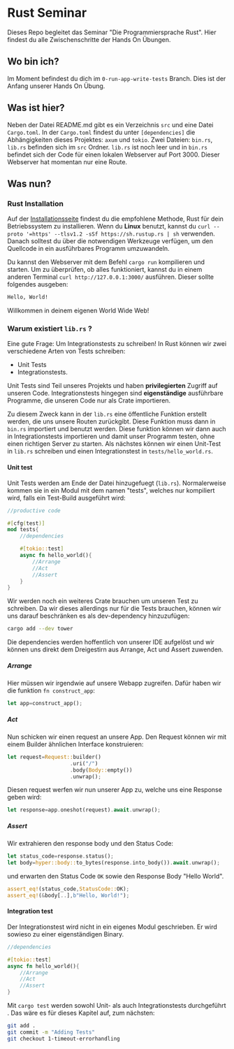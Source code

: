 # Rust Seminar

Dieses Repo begleitet das Seminar "Die Programmiersprache Rust".
Hier findest du alle Zwischenschritte der Hands On Übungen.

## Wo bin ich?

Im Moment befindest du dich im `0-run-app-write-tests` Branch. Dies ist der Anfang unserer Hands On Übung.

## Was ist hier?

Neben der Datei README.md gibt es ein Verzeichnis `src` und eine Datei `Cargo.toml`.
In der `Cargo.toml` findest du unter `[dependencies]` die Abhängigkeiten dieses Projektes: `axum` und `tokio`.
Zwei Dateien: `bin.rs`, `lib.rs` befinden sich im `src` Ordner. `lib.rs` ist noch leer und in `bin.rs` befindet sich der Code für einen lokalen Webserver auf Port 3000. Dieser Webserver hat momentan nur eine Route.

## Was nun?

### Rust Installation

Auf der [Installationsseite](https://www.rust-lang.org/tools/install) findest du die empfohlene Methode, Rust für dein Betriebssystem zu installieren.
Wenn du **Linux** benutzt, kannst du `curl --proto '=https' --tlsv1.2 -sSf https://sh.rustup.rs | sh` verwenden.
Danach solltest du über die notwendigen Werkzeuge verfügen, um den Quellcode in ein ausführbares Programm umzuwandeln.

Du kannst den Webserver mit dem Befehl `cargo run` kompilieren und starten.
Um zu überprüfen, ob alles funktioniert, kannst du in einem anderen Terminal `curl http://127.0.0.1:3000/` ausführen. Dieser sollte folgendes ausgeben:

```bash
Hello, World!
```

Willkommen in deinem eigenen World Wide Web!

### Warum existiert `lib.rs` ?

Eine gute Frage: Um Integrationstests zu schreiben!
In Rust können wir zwei verschiedene Arten von Tests schreiben:

- Unit Tests
- Integrationstests.

Unit Tests sind Teil unseres Projekts und haben **privilegierten** Zugriff auf unseren Code.
Integrationstests hingegen sind **eigenständige** ausführbare Programme, die unseren Code nur als Crate importieren.

Zu diesem Zweck kann in der `lib.rs` eine öffentliche Funktion erstellt werden, die uns unsere Routen zurückgibt.
Diese Funktion muss dann in `bin.rs` importiert und benutzt werden.
Diese funktion können wir dann auch in Integrationstests importieren und damit unser Programm testen, ohne einen richtigen Server zu starten.
Als nächstes können wir einen Unit-Test in `lib.rs` schreiben und einen Integrationstest in `tests/hello_world.rs`.

#### Unit test

Unit Tests werden am Ende der Datei hinzugefuegt (`lib.rs`).
Normalerweise kommen sie in ein Modul mit dem namen "tests", welches nur kompiliert wird, falls ein Test-Build ausgeführt wird:

```rust
//productive code

#[cfg(test)]
mod tests{
    //dependencies

    #[tokio::test]
    async fn hello_world(){
        //Arrange
        //Act
        //Assert
    }
}
```

Wir werden noch ein weiteres Crate brauchen um unseren Test zu schreiben.
Da wir dieses allerdings nur für die Tests brauchen, können wir uns darauf beschränken es als dev-dependency hinzuzufügen:

```bash
cargo add --dev tower
```

Die dependencies werden hoffentlich von unserer IDE aufgelöst und wir können uns direkt dem Dreigestirn aus Arrange, Act und Assert zuwenden.

##### Arrange

Hier müssen wir irgendwie auf unsere Webapp zugreifen. Dafür haben wir die funktion `fn construct_app`:

```rust
let app=construct_app();
```

##### Act

Nun schicken wir einen request an unsere App. Den Request können wir mit einem Builder ähnlichen Interface konstruieren:

```rust
let request=Request::builder()
                    .uri("/")
                    .body(Body::empty())
                    .unwrap();
```

Diesen request werfen wir nun unserer App zu, welche uns eine Response geben wird:

```rust
let response=app.oneshot(request).await.unwrap();
```

##### Assert

Wir extrahieren den response body und den Status Code:

```rust
let status_code=response.status();
let body=hyper::body::to_bytes(response.into_body()).await.unwrap();
```

und erwarten den Status Code `OK` sowie den Response Body "Hello World".

```rust
assert_eq!(status_code,StatusCode::OK);
assert_eq!(&body[..],b"Hello, World!");
```

#### Integration test

Der Integrationstest wird nicht in ein eigenes Modul geschrieben. Er wird sowieso zu einer eigenständigen Binary.

```rust
//dependencies

#[tokio::test]
async fn hello_world(){
    //Arrange
    //Act
    //Assert
}
```

Mit `cargo test` werden sowohl Unit- als auch Integrationstests durchgeführt .
Das wäre es für dieses Kapitel auf, zum nächsten:

```bash
git add .
git commit -m "Adding Tests"
git checkout 1-timeout-errorhandling
```
